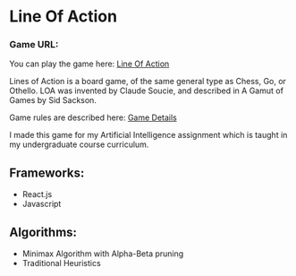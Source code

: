 # Line Of Action

### Game URL: 

You can play the game here: [Line Of Action](https://lineofaction.vercel.app/)

Lines of Action is a board game, of the same general type as Chess, Go, or Othello. LOA was invented by Claude Soucie, and described in A Gamut of Games by Sid Sackson.

Game rules are described here: [Game Details](http://www.boardspace.net/loa/english/index.html#howto-play)

I made this game for my Artificial Intelligence assignment which is taught in my undergraduate course curriculum.


## Frameworks:

- React.js
- Javascript


## Algorithms:

- Minimax Algorithm with Alpha-Beta pruning
- Traditional Heuristics

